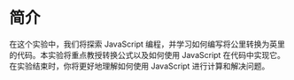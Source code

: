 # 简介

在这个实验中，我们将探索 JavaScript 编程，并学习如何编写将公里转换为英里的代码。本实验将重点教授转换公式以及如何使用 JavaScript 在代码中实现它。在实验结束时，你将更好地理解如何使用 JavaScript 进行计算和解决问题。
